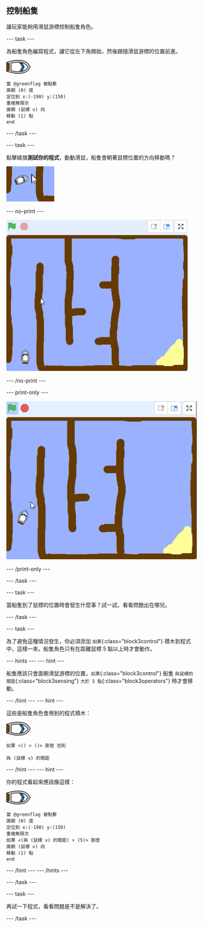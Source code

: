 ## 控制船隻

讓玩家能夠用滑鼠游標控制船隻角色。

\--- task \---

為船隻角色編寫程式，讓它從左下角開始，然後跟隨滑鼠游標的位置前進。

![船隻角色](images/boat_resize.png)

```blocks3
當 @greenflag 被點擊
面朝 (0) 度
定位到 x:(-190) y:(150)
重複無限次
面朝 (鼠標 v) 向
移動 (1) 點
end
```

\--- /task \---

\--- task \---

點擊綠旗**測試你的程式**，動動滑鼠，船隻會朝著鼠標位置的方向移動嗎？

![截圖](images/boat-mouse.png)

\--- no-print \---

![截圖](images/boat-pointer-test-anim.gif)

\--- /no-print \---

\--- print-only \---

![截圖](images/boat-pointer-test-anim.png)

\--- /print-only \---

\--- /task \---

\--- task \---

當船隻到了鼠標的位置時會發生什麼事？試一試，看看問題出在哪兒。

\--- /task \---

\--- task \---

為了避免這種情況發生，你必須添加 `如果`{:class="block3control"} 積木到程式中，這樣一來，船隻角色只有在距離鼠標 5 點以上時才會動作。

\--- hints \--- \--- hint \---

船隻應該只會面朝滑鼠游標的位置，`如果`{:class="block3control"} 船隻 `與鼠標的間距`{:class="block3sensing"} `大於 5 點`{:class="block3operators"} 時才會移動。

\--- /hint \--- \--- hint \---

這些是船隻角色會用到的程式積木：

![船隻角色](images/boat_resize.png)

```blocks3
如果 <() > ()> 那麼 否則

與 (鼠標 v) 的間距
```

\--- /hint \--- \--- hint \---

你的程式看起來應該像這樣：

![船隻角色](images/boat_resize.png)

```blocks3
當 @greenflag 被點擊
面朝 (0) 度
定位到 x:(-190) y:(150)
重複無限次
如果 <(與 (鼠標 v) 的間距) > (5)> 那麼
面朝 (鼠標 v) 向
移動 (1) 點
end
```

\--- /hint \--- \--- /hints \---

\--- /task \---

\--- task \---

再試一下程式，看看問題是不是解決了。

\--- /task \---